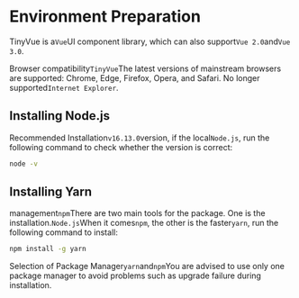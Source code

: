 # Environment Preparation

TinyVue is a`Vue`UI component library, which can also support`Vue 2.0`and`Vue 3.0`.

Browser compatibility`TinyVue`The latest versions of mainstream browsers are supported: Chrome, Edge, Firefox, Opera, and Safari. No longer supported`Internet Explorer`.

## Installing Node.js

Recommended Installation`v16.13.0`version, if the local`Node.js`, run the following command to check whether the version is correct:

```bash
node -v
```

## Installing Yarn

management`npm`There are two main tools for the package. One is the installation.`Node.js`When it comes`npm`, the other is the faster`yarn`, run the following command to install:

```bash
npm install -g yarn
```

Selection of Package Manager`yarn`and`npm`You are advised to use only one package manager to avoid problems such as upgrade failure during installation.
